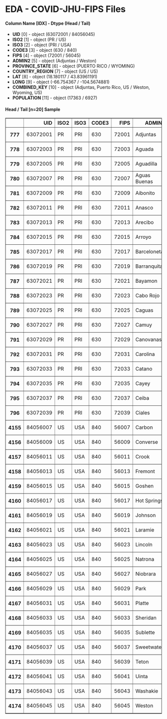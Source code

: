# EDA - COVID-JHU-FIPS Files 

#### Column Name [IDX] -  Dtype (Head / Tail) 
- **UID** [0] - object (63072001 / 84056045) 
- **ISO2** [1] - object (PR / US) 
- **ISO3** [2] - object (PRI / USA) 
- **CODE3** [3] - object (630 / 840) 
- **FIPS** [4] - object (72001 / 56045) 
- **ADMIN2** [5] - object (Adjuntas / Weston) 
- **PROVINCE_STATE** [6] - object (PUERTO RICO / WYOMING) 
- **COUNTRY_REGION** [7] - object (US / US) 
- **LAT** [8] - object (18.180117 / 43.83961191) 
- **LONG** [9] - object (-66.754367 / -104.5674881) 
- **COMBINED_KEY** [10] - object (Adjuntas, Puerto Rico, US / Weston, Wyoming, US) 
- **POPULATION** [11] - object (17363 / 6927) 



#### Head / Tail [n=20] Sample 

<table border="1" class="dataframe">
  <thead>
    <tr style="text-align: right;">
      <th></th>
      <th>UID</th>
      <th>ISO2</th>
      <th>ISO3</th>
      <th>CODE3</th>
      <th>FIPS</th>
      <th>ADMIN2</th>
      <th>PROVINCE_STATE</th>
      <th>COUNTRY_REGION</th>
      <th>LAT</th>
      <th>LONG</th>
      <th>COMBINED_KEY</th>
      <th>POPULATION</th>
    </tr>
  </thead>
  <tbody>
    <tr>
      <th>777</th>
      <td>63072001</td>
      <td>PR</td>
      <td>PRI</td>
      <td>630</td>
      <td>72001</td>
      <td>Adjuntas</td>
      <td>PUERTO RICO</td>
      <td>US</td>
      <td>18.180117</td>
      <td>-66.754367</td>
      <td>Adjuntas, Puerto Rico, US</td>
      <td>17363</td>
    </tr>
    <tr>
      <th>778</th>
      <td>63072003</td>
      <td>PR</td>
      <td>PRI</td>
      <td>630</td>
      <td>72003</td>
      <td>Aguada</td>
      <td>PUERTO RICO</td>
      <td>US</td>
      <td>18.360255</td>
      <td>-67.175131</td>
      <td>Aguada, Puerto Rico, US</td>
      <td>36694</td>
    </tr>
    <tr>
      <th>779</th>
      <td>63072005</td>
      <td>PR</td>
      <td>PRI</td>
      <td>630</td>
      <td>72005</td>
      <td>Aguadilla</td>
      <td>PUERTO RICO</td>
      <td>US</td>
      <td>18.459681</td>
      <td>-67.120815</td>
      <td>Aguadilla, Puerto Rico, US</td>
      <td>50265</td>
    </tr>
    <tr>
      <th>780</th>
      <td>63072007</td>
      <td>PR</td>
      <td>PRI</td>
      <td>630</td>
      <td>72007</td>
      <td>Aguas Buenas</td>
      <td>PUERTO RICO</td>
      <td>US</td>
      <td>18.251619</td>
      <td>-66.126806</td>
      <td>Aguas Buenas, Puerto Rico, US</td>
      <td>24814</td>
    </tr>
    <tr>
      <th>781</th>
      <td>63072009</td>
      <td>PR</td>
      <td>PRI</td>
      <td>630</td>
      <td>72009</td>
      <td>Aibonito</td>
      <td>PUERTO RICO</td>
      <td>US</td>
      <td>18.131361</td>
      <td>-66.264131</td>
      <td>Aibonito, Puerto Rico, US</td>
      <td>22108</td>
    </tr>
    <tr>
      <th>782</th>
      <td>63072011</td>
      <td>PR</td>
      <td>PRI</td>
      <td>630</td>
      <td>72011</td>
      <td>Anasco</td>
      <td>PUERTO RICO</td>
      <td>US</td>
      <td>18.287985</td>
      <td>-67.120611</td>
      <td>Anasco, Puerto Rico, US</td>
      <td>26161</td>
    </tr>
    <tr>
      <th>783</th>
      <td>63072013</td>
      <td>PR</td>
      <td>PRI</td>
      <td>630</td>
      <td>72013</td>
      <td>Arecibo</td>
      <td>PUERTO RICO</td>
      <td>US</td>
      <td>18.406631</td>
      <td>-66.675077</td>
      <td>Arecibo, Puerto Rico, US</td>
      <td>81966</td>
    </tr>
    <tr>
      <th>784</th>
      <td>63072015</td>
      <td>PR</td>
      <td>PRI</td>
      <td>630</td>
      <td>72015</td>
      <td>Arroyo</td>
      <td>PUERTO RICO</td>
      <td>US</td>
      <td>17.998457</td>
      <td>-66.056546</td>
      <td>Arroyo, Puerto Rico, US</td>
      <td>17238</td>
    </tr>
    <tr>
      <th>785</th>
      <td>63072017</td>
      <td>PR</td>
      <td>PRI</td>
      <td>630</td>
      <td>72017</td>
      <td>Barceloneta</td>
      <td>PUERTO RICO</td>
      <td>US</td>
      <td>18.445533</td>
      <td>-66.560531</td>
      <td>Barceloneta, Puerto Rico, US</td>
      <td>23727</td>
    </tr>
    <tr>
      <th>786</th>
      <td>63072019</td>
      <td>PR</td>
      <td>PRI</td>
      <td>630</td>
      <td>72019</td>
      <td>Barranquitas</td>
      <td>PUERTO RICO</td>
      <td>US</td>
      <td>18.201592</td>
      <td>-66.30963</td>
      <td>Barranquitas, Puerto Rico, US</td>
      <td>27725</td>
    </tr>
    <tr>
      <th>787</th>
      <td>63072021</td>
      <td>PR</td>
      <td>PRI</td>
      <td>630</td>
      <td>72021</td>
      <td>Bayamon</td>
      <td>PUERTO RICO</td>
      <td>US</td>
      <td>18.34946</td>
      <td>-66.168435</td>
      <td>Bayamon, Puerto Rico, US</td>
      <td>169269</td>
    </tr>
    <tr>
      <th>788</th>
      <td>63072023</td>
      <td>PR</td>
      <td>PRI</td>
      <td>630</td>
      <td>72023</td>
      <td>Cabo Rojo</td>
      <td>PUERTO RICO</td>
      <td>US</td>
      <td>18.040993</td>
      <td>-67.154391</td>
      <td>Cabo Rojo, Puerto Rico, US</td>
      <td>47515</td>
    </tr>
    <tr>
      <th>789</th>
      <td>63072025</td>
      <td>PR</td>
      <td>PRI</td>
      <td>630</td>
      <td>72025</td>
      <td>Caguas</td>
      <td>PUERTO RICO</td>
      <td>US</td>
      <td>18.211615</td>
      <td>-66.050779</td>
      <td>Caguas, Puerto Rico, US</td>
      <td>124606</td>
    </tr>
    <tr>
      <th>790</th>
      <td>63072027</td>
      <td>PR</td>
      <td>PRI</td>
      <td>630</td>
      <td>72027</td>
      <td>Camuy</td>
      <td>PUERTO RICO</td>
      <td>US</td>
      <td>18.418578</td>
      <td>-66.860206</td>
      <td>Camuy, Puerto Rico, US</td>
      <td>30504</td>
    </tr>
    <tr>
      <th>791</th>
      <td>63072029</td>
      <td>PR</td>
      <td>PRI</td>
      <td>630</td>
      <td>72029</td>
      <td>Canovanas</td>
      <td>PUERTO RICO</td>
      <td>US</td>
      <td>18.328802</td>
      <td>-65.887612</td>
      <td>Canovanas, Puerto Rico, US</td>
      <td>44674</td>
    </tr>
    <tr>
      <th>792</th>
      <td>63072031</td>
      <td>PR</td>
      <td>PRI</td>
      <td>630</td>
      <td>72031</td>
      <td>Carolina</td>
      <td>PUERTO RICO</td>
      <td>US</td>
      <td>18.374986</td>
      <td>-65.956831</td>
      <td>Carolina, Puerto Rico, US</td>
      <td>146984</td>
    </tr>
    <tr>
      <th>793</th>
      <td>63072033</td>
      <td>PR</td>
      <td>PRI</td>
      <td>630</td>
      <td>72033</td>
      <td>Catano</td>
      <td>PUERTO RICO</td>
      <td>US</td>
      <td>18.437269</td>
      <td>-66.143306</td>
      <td>Catano, Puerto Rico, US</td>
      <td>23121</td>
    </tr>
    <tr>
      <th>794</th>
      <td>63072035</td>
      <td>PR</td>
      <td>PRI</td>
      <td>630</td>
      <td>72035</td>
      <td>Cayey</td>
      <td>PUERTO RICO</td>
      <td>US</td>
      <td>18.102851</td>
      <td>-66.14914</td>
      <td>Cayey, Puerto Rico, US</td>
      <td>42409</td>
    </tr>
    <tr>
      <th>795</th>
      <td>63072037</td>
      <td>PR</td>
      <td>PRI</td>
      <td>630</td>
      <td>72037</td>
      <td>Ceiba</td>
      <td>PUERTO RICO</td>
      <td>US</td>
      <td>18.251818</td>
      <td>-65.666416</td>
      <td>Ceiba, Puerto Rico, US</td>
      <td>10904</td>
    </tr>
    <tr>
      <th>796</th>
      <td>63072039</td>
      <td>PR</td>
      <td>PRI</td>
      <td>630</td>
      <td>72039</td>
      <td>Ciales</td>
      <td>PUERTO RICO</td>
      <td>US</td>
      <td>18.28885</td>
      <td>-66.516475</td>
      <td>Ciales, Puerto Rico, US</td>
      <td>15808</td>
    </tr>
    <tr>
      <th>4155</th>
      <td>84056007</td>
      <td>US</td>
      <td>USA</td>
      <td>840</td>
      <td>56007</td>
      <td>Carbon</td>
      <td>WYOMING</td>
      <td>US</td>
      <td>41.69357844</td>
      <td>-106.9326084</td>
      <td>Carbon, Wyoming, US</td>
      <td>14800</td>
    </tr>
    <tr>
      <th>4156</th>
      <td>84056009</td>
      <td>US</td>
      <td>USA</td>
      <td>840</td>
      <td>56009</td>
      <td>Converse</td>
      <td>WYOMING</td>
      <td>US</td>
      <td>42.97272268</td>
      <td>-105.5081848</td>
      <td>Converse, Wyoming, US</td>
      <td>13822</td>
    </tr>
    <tr>
      <th>4157</th>
      <td>84056011</td>
      <td>US</td>
      <td>USA</td>
      <td>840</td>
      <td>56011</td>
      <td>Crook</td>
      <td>WYOMING</td>
      <td>US</td>
      <td>44.58855102</td>
      <td>-104.5697705</td>
      <td>Crook, Wyoming, US</td>
      <td>7584</td>
    </tr>
    <tr>
      <th>4158</th>
      <td>84056013</td>
      <td>US</td>
      <td>USA</td>
      <td>840</td>
      <td>56013</td>
      <td>Fremont</td>
      <td>WYOMING</td>
      <td>US</td>
      <td>43.04183996</td>
      <td>-108.6296893</td>
      <td>Fremont, Wyoming, US</td>
      <td>39261</td>
    </tr>
    <tr>
      <th>4159</th>
      <td>84056015</td>
      <td>US</td>
      <td>USA</td>
      <td>840</td>
      <td>56015</td>
      <td>Goshen</td>
      <td>WYOMING</td>
      <td>US</td>
      <td>42.08798185</td>
      <td>-104.3534743</td>
      <td>Goshen, Wyoming, US</td>
      <td>13211</td>
    </tr>
    <tr>
      <th>4160</th>
      <td>84056017</td>
      <td>US</td>
      <td>USA</td>
      <td>840</td>
      <td>56017</td>
      <td>Hot Springs</td>
      <td>WYOMING</td>
      <td>US</td>
      <td>43.71930657</td>
      <td>-108.4423174</td>
      <td>Hot Springs, Wyoming, US</td>
      <td>4413</td>
    </tr>
    <tr>
      <th>4161</th>
      <td>84056019</td>
      <td>US</td>
      <td>USA</td>
      <td>840</td>
      <td>56019</td>
      <td>Johnson</td>
      <td>WYOMING</td>
      <td>US</td>
      <td>44.04057166</td>
      <td>-106.5845174</td>
      <td>Johnson, Wyoming, US</td>
      <td>8445</td>
    </tr>
    <tr>
      <th>4162</th>
      <td>84056021</td>
      <td>US</td>
      <td>USA</td>
      <td>840</td>
      <td>56021</td>
      <td>Laramie</td>
      <td>WYOMING</td>
      <td>US</td>
      <td>41.3070252</td>
      <td>-104.6887497</td>
      <td>Laramie, Wyoming, US</td>
      <td>99500</td>
    </tr>
    <tr>
      <th>4163</th>
      <td>84056023</td>
      <td>US</td>
      <td>USA</td>
      <td>840</td>
      <td>56023</td>
      <td>Lincoln</td>
      <td>WYOMING</td>
      <td>US</td>
      <td>42.26376367</td>
      <td>-110.6563997</td>
      <td>Lincoln, Wyoming, US</td>
      <td>19830</td>
    </tr>
    <tr>
      <th>4164</th>
      <td>84056025</td>
      <td>US</td>
      <td>USA</td>
      <td>840</td>
      <td>56025</td>
      <td>Natrona</td>
      <td>WYOMING</td>
      <td>US</td>
      <td>42.96180148</td>
      <td>-106.797885</td>
      <td>Natrona, Wyoming, US</td>
      <td>79858</td>
    </tr>
    <tr>
      <th>4165</th>
      <td>84056027</td>
      <td>US</td>
      <td>USA</td>
      <td>840</td>
      <td>56027</td>
      <td>Niobrara</td>
      <td>WYOMING</td>
      <td>US</td>
      <td>43.05607708</td>
      <td>-104.4758896</td>
      <td>Niobrara, Wyoming, US</td>
      <td>2356</td>
    </tr>
    <tr>
      <th>4166</th>
      <td>84056029</td>
      <td>US</td>
      <td>USA</td>
      <td>840</td>
      <td>56029</td>
      <td>Park</td>
      <td>WYOMING</td>
      <td>US</td>
      <td>44.52157546</td>
      <td>-109.5852825</td>
      <td>Park, Wyoming, US</td>
      <td>29194</td>
    </tr>
    <tr>
      <th>4167</th>
      <td>84056031</td>
      <td>US</td>
      <td>USA</td>
      <td>840</td>
      <td>56031</td>
      <td>Platte</td>
      <td>WYOMING</td>
      <td>US</td>
      <td>42.13299116</td>
      <td>-104.966331</td>
      <td>Platte, Wyoming, US</td>
      <td>8393</td>
    </tr>
    <tr>
      <th>4168</th>
      <td>84056033</td>
      <td>US</td>
      <td>USA</td>
      <td>840</td>
      <td>56033</td>
      <td>Sheridan</td>
      <td>WYOMING</td>
      <td>US</td>
      <td>44.79048913</td>
      <td>-106.8862389</td>
      <td>Sheridan, Wyoming, US</td>
      <td>30485</td>
    </tr>
    <tr>
      <th>4169</th>
      <td>84056035</td>
      <td>US</td>
      <td>USA</td>
      <td>840</td>
      <td>56035</td>
      <td>Sublette</td>
      <td>WYOMING</td>
      <td>US</td>
      <td>42.76558279</td>
      <td>-109.9130922</td>
      <td>Sublette, Wyoming, US</td>
      <td>9831</td>
    </tr>
    <tr>
      <th>4170</th>
      <td>84056037</td>
      <td>US</td>
      <td>USA</td>
      <td>840</td>
      <td>56037</td>
      <td>Sweetwater</td>
      <td>WYOMING</td>
      <td>US</td>
      <td>41.65943896</td>
      <td>-108.8827882</td>
      <td>Sweetwater, Wyoming, US</td>
      <td>42343</td>
    </tr>
    <tr>
      <th>4171</th>
      <td>84056039</td>
      <td>US</td>
      <td>USA</td>
      <td>840</td>
      <td>56039</td>
      <td>Teton</td>
      <td>WYOMING</td>
      <td>US</td>
      <td>43.93522482</td>
      <td>-110.5890801</td>
      <td>Teton, Wyoming, US</td>
      <td>23464</td>
    </tr>
    <tr>
      <th>4172</th>
      <td>84056041</td>
      <td>US</td>
      <td>USA</td>
      <td>840</td>
      <td>56041</td>
      <td>Uinta</td>
      <td>WYOMING</td>
      <td>US</td>
      <td>41.2878183</td>
      <td>-110.5475782</td>
      <td>Uinta, Wyoming, US</td>
      <td>20226</td>
    </tr>
    <tr>
      <th>4173</th>
      <td>84056043</td>
      <td>US</td>
      <td>USA</td>
      <td>840</td>
      <td>56043</td>
      <td>Washakie</td>
      <td>WYOMING</td>
      <td>US</td>
      <td>43.90451606</td>
      <td>-107.680187</td>
      <td>Washakie, Wyoming, US</td>
      <td>7805</td>
    </tr>
    <tr>
      <th>4174</th>
      <td>84056045</td>
      <td>US</td>
      <td>USA</td>
      <td>840</td>
      <td>56045</td>
      <td>Weston</td>
      <td>WYOMING</td>
      <td>US</td>
      <td>43.83961191</td>
      <td>-104.5674881</td>
      <td>Weston, Wyoming, US</td>
      <td>6927</td>
    </tr>
  </tbody>
</table>